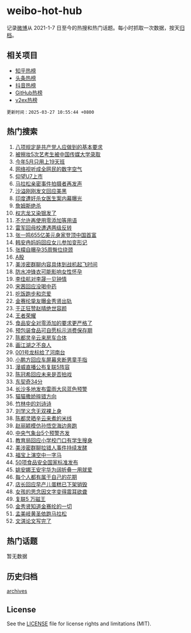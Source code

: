 # weibo-hot-hub

记录[微博](https://www.weibo.com)从 2021-1-7 日至今的热搜和热门话题。每小时抓取一次数据，按天[归档](archives)。

## 相关项目

- [知乎热榜](https://github.com/lonnyzhang423/zhihu-hot-hub)
- [头条热榜](https://github.com/lonnyzhang423/toutiao-hot-hub)
- [抖音热榜](https://github.com/lonnyzhang423/douyin-hot-hub)
- [GitHub热榜](https://github.com/lonnyzhang423/github-hot-hub)
- [v2ex热榜](https://github.com/lonnyzhang423/v2ex-hot-hub)


`更新时间：2025-03-27 10:55:44 +0800`

## 热门搜索

1. [八项规定是共产党人应做到的基本要求](https://m.weibo.cn/search?containerid=100103type%3D1%26t%3D10%26q%3D%23%E5%85%AB%E9%A1%B9%E8%A7%84%E5%AE%9A%E6%98%AF%E5%85%B1%E4%BA%A7%E5%85%9A%E4%BA%BA%E5%BA%94%E5%81%9A%E5%88%B0%E7%9A%84%E5%9F%BA%E6%9C%AC%E8%A6%81%E6%B1%82%23&stream_entry_id=51&isnewpage=1&extparam=seat%3D1%26q%3D%2523%25E5%2585%25AB%25E9%25A1%25B9%25E8%25A7%2584%25E5%25AE%259A%25E6%2598%25AF%25E5%2585%25B1%25E4%25BA%25A7%25E5%2585%259A%25E4%25BA%25BA%25E5%25BA%2594%25E5%2581%259A%25E5%2588%25B0%25E7%259A%2584%25E5%259F%25BA%25E6%259C%25AC%25E8%25A6%2581%25E6%25B1%2582%2523%26stream_entry_id%3D51%26c_type%3D51%26pos%3D0%26cate%3D10103%26filter_type%3Drealtimehot%26dgr%3D0%26display_time%3D1743044142%26pre_seqid%3D1743044142741085113213)
1. [被擦妆5次艺考生被中国传媒大学录取](https://m.weibo.cn/search?containerid=100103type%3D1%26t%3D10%26q%3D%23%E8%A2%AB%E6%93%A6%E5%A6%865%E6%AC%A1%E8%89%BA%E8%80%83%E7%94%9F%E8%A2%AB%E4%B8%AD%E5%9B%BD%E4%BC%A0%E5%AA%92%E5%A4%A7%E5%AD%A6%E5%BD%95%E5%8F%96%23&stream_entry_id=31&isnewpage=1&extparam=seat%3D1%26q%3D%2523%25E8%25A2%25AB%25E6%2593%25A6%25E5%25A6%25865%25E6%25AC%25A1%25E8%2589%25BA%25E8%2580%2583%25E7%2594%259F%25E8%25A2%25AB%25E4%25B8%25AD%25E5%259B%25BD%25E4%25BC%25A0%25E5%25AA%2592%25E5%25A4%25A7%25E5%25AD%25A6%25E5%25BD%2595%25E5%258F%2596%2523%26c_type%3D31%26dgr%3D0%26cate%3D5001%26band_rank%3D1%26stream_entry_id%3D31%26pos%3D0%26flag%3D1%26realpos%3D1%26lcate%3D5001%26filter_type%3Drealtimehot%26display_time%3D1743044142%26pre_seqid%3D1743044142741085113213)
1. [今年5月只用上19天班](https://m.weibo.cn/search?containerid=100103type%3D1%26t%3D10%26q%3D%23%E4%BB%8A%E5%B9%B45%E6%9C%88%E5%8F%AA%E7%94%A8%E4%B8%8A19%E5%A4%A9%E7%8F%AD%23&stream_entry_id=31&isnewpage=1&extparam=seat%3D1%26q%3D%2523%25E4%25BB%258A%25E5%25B9%25B45%25E6%259C%2588%25E5%258F%25AA%25E7%2594%25A8%25E4%25B8%258A19%25E5%25A4%25A9%25E7%258F%25AD%2523%26c_type%3D31%26dgr%3D0%26cate%3D5001%26band_rank%3D2%26stream_entry_id%3D31%26pos%3D1%26flag%3D1%26realpos%3D2%26lcate%3D5001%26filter_type%3Drealtimehot%26display_time%3D1743044142%26pre_seqid%3D1743044142741085113213)
1. [网络视听成全网民的数字空气](https://m.weibo.cn/search?containerid=100103type%3D1%26t%3D10%26q%3D%23%E7%BD%91%E7%BB%9C%E8%A7%86%E5%90%AC%E6%88%90%E5%85%A8%E7%BD%91%E6%B0%91%E7%9A%84%E6%95%B0%E5%AD%97%E7%A9%BA%E6%B0%94%23&stream_entry_id=31&isnewpage=1&extparam=seat%3D1%26q%3D%2523%25E7%25BD%2591%25E7%25BB%259C%25E8%25A7%2586%25E5%2590%25AC%25E6%2588%2590%25E5%2585%25A8%25E7%25BD%2591%25E6%25B0%2591%25E7%259A%2584%25E6%2595%25B0%25E5%25AD%2597%25E7%25A9%25BA%25E6%25B0%2594%2523%26c_type%3D31%26dgr%3D0%26cate%3D5001%26band_rank%3D3%26stream_entry_id%3D31%26pos%3D2%26flag%3D0%26realpos%3D3%26lcate%3D5001%26filter_type%3Drealtimehot%26display_time%3D1743044142%26pre_seqid%3D1743044142741085113213)
1. [仰望U7上市](https://m.weibo.cn/search?containerid=100103type%3D1%26t%3D10%26q%3D%23%E4%BB%B0%E6%9C%9BU7%E4%B8%8A%E5%B8%82%23&stream_entry_id=31&isnewpage=1&extparam=seat%3D1%26q%3D%2523%25E4%25BB%25B0%25E6%259C%259BU7%25E4%25B8%258A%25E5%25B8%2582%2523%26c_type%3D31%26adid%3D279697%26cate%3D5001%26band_rank%3D4%26topic_ad%3D1%26stream_entry_id%3D31%26is_ad_pos%3D1%26pos%3D3%26lcate%3D5001%26filter_type%3Drealtimehot%26dgr%3D0%26display_time%3D1743044142%26pre_seqid%3D1743044142741085113213)
1. [马拉松亲密事件拍摄者再发声](https://m.weibo.cn/search?containerid=100103type%3D1%26t%3D10%26q%3D%23%E9%A9%AC%E6%8B%89%E6%9D%BE%E4%BA%B2%E5%AF%86%E4%BA%8B%E4%BB%B6%E6%8B%8D%E6%91%84%E8%80%85%E5%86%8D%E5%8F%91%E5%A3%B0%23&stream_entry_id=31&isnewpage=1&extparam=seat%3D1%26q%3D%2523%25E9%25A9%25AC%25E6%258B%2589%25E6%259D%25BE%25E4%25BA%25B2%25E5%25AF%2586%25E4%25BA%258B%25E4%25BB%25B6%25E6%258B%258D%25E6%2591%2584%25E8%2580%2585%25E5%2586%258D%25E5%258F%2591%25E5%25A3%25B0%2523%26c_type%3D31%26dgr%3D0%26cate%3D5001%26band_rank%3D4%26stream_entry_id%3D31%26pos%3D4%26flag%3D2%26realpos%3D4%26lcate%3D5001%26filter_type%3Drealtimehot%26display_time%3D1743044142%26pre_seqid%3D1743044142741085113213)
1. [沙溢刚刚发文回应美黑](https://m.weibo.cn/search?containerid=100103type%3D1%26t%3D10%26q%3D%23%E6%B2%99%E6%BA%A2%E5%88%9A%E5%88%9A%E5%8F%91%E6%96%87%E5%9B%9E%E5%BA%94%E7%BE%8E%E9%BB%91%23&stream_entry_id=31&isnewpage=1&extparam=seat%3D1%26q%3D%2523%25E6%25B2%2599%25E6%25BA%25A2%25E5%2588%259A%25E5%2588%259A%25E5%258F%2591%25E6%2596%2587%25E5%259B%259E%25E5%25BA%2594%25E7%25BE%258E%25E9%25BB%2591%2523%26c_type%3D31%26dgr%3D0%26cate%3D5001%26band_rank%3D5%26stream_entry_id%3D31%26pos%3D5%26flag%3D1%26realpos%3D5%26lcate%3D5001%26filter_type%3Drealtimehot%26display_time%3D1743044142%26pre_seqid%3D1743044142741085113213)
1. [印度遭奸杀女医生案内幕曝光](https://m.weibo.cn/search?containerid=100103type%3D1%26t%3D10%26q%3D%23%E5%8D%B0%E5%BA%A6%E9%81%AD%E5%A5%B8%E6%9D%80%E5%A5%B3%E5%8C%BB%E7%94%9F%E6%A1%88%E5%86%85%E5%B9%95%E6%9B%9D%E5%85%89%23&stream_entry_id=31&isnewpage=1&extparam=seat%3D1%26q%3D%2523%25E5%258D%25B0%25E5%25BA%25A6%25E9%2581%25AD%25E5%25A5%25B8%25E6%259D%2580%25E5%25A5%25B3%25E5%258C%25BB%25E7%2594%259F%25E6%25A1%2588%25E5%2586%2585%25E5%25B9%2595%25E6%259B%259D%25E5%2585%2589%2523%26c_type%3D31%26dgr%3D0%26cate%3D5001%26band_rank%3D6%26stream_entry_id%3D31%26pos%3D6%26flag%3D2%26realpos%3D6%26lcate%3D5001%26filter_type%3Drealtimehot%26display_time%3D1743044142%26pre_seqid%3D1743044142741085113213)
1. [詹姆斯绝杀](https://m.weibo.cn/search?containerid=100103type%3D1%26t%3D10%26q%3D%E8%A9%B9%E5%A7%86%E6%96%AF%E7%BB%9D%E6%9D%80&stream_entry_id=31&isnewpage=1&extparam=seat%3D1%26q%3D%25E8%25A9%25B9%25E5%25A7%2586%25E6%2596%25AF%25E7%25BB%259D%25E6%259D%2580%26c_type%3D31%26dgr%3D0%26cate%3D5001%26band_rank%3D7%26stream_entry_id%3D31%26pos%3D7%26flag%3D1%26realpos%3D7%26lcate%3D5001%26filter_type%3Drealtimehot%26display_time%3D1743044142%26pre_seqid%3D1743044142741085113213)
1. [权志龙又染银发了](https://m.weibo.cn/search?containerid=100103type%3D1%26t%3D10%26q%3D%23%E6%9D%83%E5%BF%97%E9%BE%99%E5%8F%88%E6%9F%93%E9%93%B6%E5%8F%91%E4%BA%86%23&stream_entry_id=31&isnewpage=1&extparam=seat%3D1%26q%3D%2523%25E6%259D%2583%25E5%25BF%2597%25E9%25BE%2599%25E5%258F%2588%25E6%259F%2593%25E9%2593%25B6%25E5%258F%2591%25E4%25BA%2586%2523%26c_type%3D31%26dgr%3D0%26cate%3D5001%26band_rank%3D8%26stream_entry_id%3D31%26pos%3D8%26flag%3D1%26realpos%3D8%26lcate%3D5001%26filter_type%3Drealtimehot%26display_time%3D1743044142%26pre_seqid%3D1743044142741085113213)
1. [不允许再使用零添加等用语](https://m.weibo.cn/search?containerid=100103type%3D1%26t%3D10%26q%3D%23%E4%B8%8D%E5%85%81%E8%AE%B8%E5%86%8D%E4%BD%BF%E7%94%A8%E9%9B%B6%E6%B7%BB%E5%8A%A0%E7%AD%89%E7%94%A8%E8%AF%AD%23&stream_entry_id=31&isnewpage=1&extparam=seat%3D1%26q%3D%2523%25E4%25B8%258D%25E5%2585%2581%25E8%25AE%25B8%25E5%2586%258D%25E4%25BD%25BF%25E7%2594%25A8%25E9%259B%25B6%25E6%25B7%25BB%25E5%258A%25A0%25E7%25AD%2589%25E7%2594%25A8%25E8%25AF%25AD%2523%26c_type%3D31%26dgr%3D0%26cate%3D5001%26band_rank%3D9%26stream_entry_id%3D31%26pos%3D9%26flag%3D1%26realpos%3D9%26lcate%3D5001%26filter_type%3Drealtimehot%26display_time%3D1743044142%26pre_seqid%3D1743044142741085113213)
1. [雷军回母校遭遇两级反转](https://m.weibo.cn/search?containerid=100103type%3D1%26t%3D10%26q%3D%23%E9%9B%B7%E5%86%9B%E5%9B%9E%E6%AF%8D%E6%A0%A1%E9%81%AD%E9%81%87%E4%B8%A4%E7%BA%A7%E5%8F%8D%E8%BD%AC%23&stream_entry_id=31&isnewpage=1&extparam=seat%3D1%26q%3D%2523%25E9%259B%25B7%25E5%2586%259B%25E5%259B%259E%25E6%25AF%258D%25E6%25A0%25A1%25E9%2581%25AD%25E9%2581%2587%25E4%25B8%25A4%25E7%25BA%25A7%25E5%258F%258D%25E8%25BD%25AC%2523%26c_type%3D31%26dgr%3D0%26cate%3D5001%26band_rank%3D10%26stream_entry_id%3D31%26pos%3D10%26flag%3D0%26realpos%3D10%26lcate%3D5001%26filter_type%3Drealtimehot%26display_time%3D1743044142%26pre_seqid%3D1743044142741085113213)
1. [张一鸣655亿美元身家登顶中国首富](https://m.weibo.cn/search?containerid=100103type%3D1%26t%3D10%26q%3D%23%E5%BC%A0%E4%B8%80%E9%B8%A3655%E4%BA%BF%E7%BE%8E%E5%85%83%E8%BA%AB%E5%AE%B6%E7%99%BB%E9%A1%B6%E4%B8%AD%E5%9B%BD%E9%A6%96%E5%AF%8C%23&stream_entry_id=31&isnewpage=1&extparam=seat%3D1%26q%3D%2523%25E5%25BC%25A0%25E4%25B8%2580%25E9%25B8%25A3655%25E4%25BA%25BF%25E7%25BE%258E%25E5%2585%2583%25E8%25BA%25AB%25E5%25AE%25B6%25E7%2599%25BB%25E9%25A1%25B6%25E4%25B8%25AD%25E5%259B%25BD%25E9%25A6%2596%25E5%25AF%258C%2523%26c_type%3D31%26dgr%3D0%26cate%3D5001%26band_rank%3D11%26stream_entry_id%3D31%26pos%3D11%26flag%3D1%26realpos%3D11%26lcate%3D5001%26filter_type%3Drealtimehot%26display_time%3D1743044142%26pre_seqid%3D1743044142741085113213)
1. [韩安冉妈妈回应女儿参加变形记](https://m.weibo.cn/search?containerid=100103type%3D1%26t%3D10%26q%3D%23%E9%9F%A9%E5%AE%89%E5%86%89%E5%A6%88%E5%A6%88%E5%9B%9E%E5%BA%94%E5%A5%B3%E5%84%BF%E5%8F%82%E5%8A%A0%E5%8F%98%E5%BD%A2%E8%AE%B0%23&stream_entry_id=31&isnewpage=1&extparam=seat%3D1%26q%3D%2523%25E9%259F%25A9%25E5%25AE%2589%25E5%2586%2589%25E5%25A6%2588%25E5%25A6%2588%25E5%259B%259E%25E5%25BA%2594%25E5%25A5%25B3%25E5%2584%25BF%25E5%258F%2582%25E5%258A%25A0%25E5%258F%2598%25E5%25BD%25A2%25E8%25AE%25B0%2523%26c_type%3D31%26dgr%3D0%26cate%3D5001%26band_rank%3D12%26stream_entry_id%3D31%26pos%3D12%26flag%3D1%26realpos%3D12%26lcate%3D5001%26filter_type%3Drealtimehot%26display_time%3D1743044142%26pre_seqid%3D1743044142741085113213)
1. [张檬自曝孕35周臀位绕颈](https://m.weibo.cn/search?containerid=100103type%3D1%26t%3D10%26q%3D%23%E5%BC%A0%E6%AA%AC%E8%87%AA%E6%9B%9D%E5%AD%9535%E5%91%A8%E8%87%80%E4%BD%8D%E7%BB%95%E9%A2%88%23&stream_entry_id=31&isnewpage=1&extparam=seat%3D1%26q%3D%2523%25E5%25BC%25A0%25E6%25AA%25AC%25E8%2587%25AA%25E6%259B%259D%25E5%25AD%259535%25E5%2591%25A8%25E8%2587%2580%25E4%25BD%258D%25E7%25BB%2595%25E9%25A2%2588%2523%26c_type%3D31%26dgr%3D0%26cate%3D5001%26band_rank%3D13%26stream_entry_id%3D31%26pos%3D13%26flag%3D2%26realpos%3D13%26lcate%3D5001%26filter_type%3Drealtimehot%26display_time%3D1743044142%26pre_seqid%3D1743044142741085113213)
1. [A股](https://m.weibo.cn/search?containerid=100103type%3D1%26t%3D10%26q%3DA%E8%82%A1&stream_entry_id=31&isnewpage=1&extparam=seat%3D1%26q%3DA%25E8%2582%25A1%26c_type%3D31%26dgr%3D0%26cate%3D5001%26band_rank%3D14%26stream_entry_id%3D31%26pos%3D14%26flag%3D1%26realpos%3D14%26lcate%3D5001%26filter_type%3Drealtimehot%26display_time%3D1743044142%26pre_seqid%3D1743044142741085113213)
1. [美涉密群聊内容具体到战机起飞时间](https://m.weibo.cn/search?containerid=100103type%3D1%26t%3D10%26q%3D%23%E7%BE%8E%E6%B6%89%E5%AF%86%E7%BE%A4%E8%81%8A%E5%86%85%E5%AE%B9%E5%85%B7%E4%BD%93%E5%88%B0%E6%88%98%E6%9C%BA%E8%B5%B7%E9%A3%9E%E6%97%B6%E9%97%B4%23&stream_entry_id=31&isnewpage=1&extparam=seat%3D1%26q%3D%2523%25E7%25BE%258E%25E6%25B6%2589%25E5%25AF%2586%25E7%25BE%25A4%25E8%2581%258A%25E5%2586%2585%25E5%25AE%25B9%25E5%2585%25B7%25E4%25BD%2593%25E5%2588%25B0%25E6%2588%2598%25E6%259C%25BA%25E8%25B5%25B7%25E9%25A3%259E%25E6%2597%25B6%25E9%2597%25B4%2523%26c_type%3D31%26dgr%3D0%26cate%3D5001%26band_rank%3D15%26stream_entry_id%3D31%26pos%3D15%26flag%3D1%26realpos%3D15%26lcate%3D5001%26filter_type%3Drealtimehot%26display_time%3D1743044142%26pre_seqid%3D1743044142741085113213)
1. [防水冲锋衣可能影响女性怀孕](https://m.weibo.cn/search?containerid=100103type%3D1%26t%3D10%26q%3D%23%E9%98%B2%E6%B0%B4%E5%86%B2%E9%94%8B%E8%A1%A3%E5%8F%AF%E8%83%BD%E5%BD%B1%E5%93%8D%E5%A5%B3%E6%80%A7%E6%80%80%E5%AD%95%23&stream_entry_id=31&isnewpage=1&extparam=seat%3D1%26q%3D%2523%25E9%2598%25B2%25E6%25B0%25B4%25E5%2586%25B2%25E9%2594%258B%25E8%25A1%25A3%25E5%258F%25AF%25E8%2583%25BD%25E5%25BD%25B1%25E5%2593%258D%25E5%25A5%25B3%25E6%2580%25A7%25E6%2580%2580%25E5%25AD%2595%2523%26c_type%3D31%26dgr%3D0%26cate%3D5001%26band_rank%3D16%26stream_entry_id%3D31%26pos%3D16%26flag%3D0%26realpos%3D16%26lcate%3D5001%26filter_type%3Drealtimehot%26display_time%3D1743044142%26pre_seqid%3D1743044142741085113213)
1. [李佳航对李晟一见钟情](https://m.weibo.cn/search?containerid=100103type%3D1%26t%3D10%26q%3D%23%E6%9D%8E%E4%BD%B3%E8%88%AA%E5%AF%B9%E6%9D%8E%E6%99%9F%E4%B8%80%E8%A7%81%E9%92%9F%E6%83%85%23&stream_entry_id=31&isnewpage=1&extparam=seat%3D1%26q%3D%2523%25E6%259D%258E%25E4%25BD%25B3%25E8%2588%25AA%25E5%25AF%25B9%25E6%259D%258E%25E6%2599%259F%25E4%25B8%2580%25E8%25A7%2581%25E9%2592%259F%25E6%2583%2585%2523%26c_type%3D31%26dgr%3D0%26cate%3D5001%26band_rank%3D17%26stream_entry_id%3D31%26pos%3D17%26flag%3D1%26realpos%3D17%26lcate%3D5001%26filter_type%3Drealtimehot%26display_time%3D1743044142%26pre_seqid%3D1743044142741085113213)
1. [宋茜回应没喝中药](https://m.weibo.cn/search?containerid=100103type%3D1%26t%3D10%26q%3D%23%E5%AE%8B%E8%8C%9C%E5%9B%9E%E5%BA%94%E6%B2%A1%E5%96%9D%E4%B8%AD%E8%8D%AF%23&stream_entry_id=31&isnewpage=1&extparam=seat%3D1%26q%3D%2523%25E5%25AE%258B%25E8%258C%259C%25E5%259B%259E%25E5%25BA%2594%25E6%25B2%25A1%25E5%2596%259D%25E4%25B8%25AD%25E8%258D%25AF%2523%26c_type%3D31%26dgr%3D0%26cate%3D5001%26band_rank%3D18%26stream_entry_id%3D31%26pos%3D18%26flag%3D1%26realpos%3D18%26lcate%3D5001%26filter_type%3Drealtimehot%26display_time%3D1743044142%26pre_seqid%3D1743044142741085113213)
1. [吃饭跑步和恋爱](https://m.weibo.cn/search?containerid=100103type%3D1%26t%3D10%26q%3D%E5%90%83%E9%A5%AD%E8%B7%91%E6%AD%A5%E5%92%8C%E6%81%8B%E7%88%B1&stream_entry_id=31&isnewpage=1&extparam=seat%3D1%26q%3D%25E5%2590%2583%25E9%25A5%25AD%25E8%25B7%2591%25E6%25AD%25A5%25E5%2592%258C%25E6%2581%258B%25E7%2588%25B1%26c_type%3D31%26dgr%3D0%26cate%3D5001%26band_rank%3D19%26stream_entry_id%3D31%26pos%3D19%26flag%3D1%26realpos%3D19%26lcate%3D5001%26filter_type%3Drealtimehot%26display_time%3D1743044142%26pre_seqid%3D1743044142741085113213)
1. [金赛纶挚友曝金秀贤出轨](https://m.weibo.cn/search?containerid=100103type%3D1%26t%3D10%26q%3D%23%E9%87%91%E8%B5%9B%E7%BA%B6%E6%8C%9A%E5%8F%8B%E6%9B%9D%E9%87%91%E7%A7%80%E8%B4%A4%E5%87%BA%E8%BD%A8%23&stream_entry_id=31&isnewpage=1&extparam=seat%3D1%26q%3D%2523%25E9%2587%2591%25E8%25B5%259B%25E7%25BA%25B6%25E6%258C%259A%25E5%258F%258B%25E6%259B%259D%25E9%2587%2591%25E7%25A7%2580%25E8%25B4%25A4%25E5%2587%25BA%25E8%25BD%25A8%2523%26c_type%3D31%26dgr%3D0%26cate%3D5001%26band_rank%3D20%26stream_entry_id%3D31%26pos%3D20%26flag%3D2%26realpos%3D20%26lcate%3D5001%26filter_type%3Drealtimehot%26display_time%3D1743044142%26pre_seqid%3D1743044142741085113213)
1. [于正狂赞赵晴绝世容颜](https://m.weibo.cn/search?containerid=100103type%3D1%26t%3D10%26q%3D%23%E4%BA%8E%E6%AD%A3%E7%8B%82%E8%B5%9E%E8%B5%B5%E6%99%B4%E7%BB%9D%E4%B8%96%E5%AE%B9%E9%A2%9C%23&stream_entry_id=31&isnewpage=1&extparam=seat%3D1%26q%3D%2523%25E4%25BA%258E%25E6%25AD%25A3%25E7%258B%2582%25E8%25B5%259E%25E8%25B5%25B5%25E6%2599%25B4%25E7%25BB%259D%25E4%25B8%2596%25E5%25AE%25B9%25E9%25A2%259C%2523%26c_type%3D31%26dgr%3D0%26cate%3D5001%26band_rank%3D21%26stream_entry_id%3D31%26pos%3D21%26flag%3D0%26realpos%3D21%26lcate%3D5001%26filter_type%3Drealtimehot%26display_time%3D1743044142%26pre_seqid%3D1743044142741085113213)
1. [王者荣耀](https://m.weibo.cn/search?containerid=100103type%3D1%26t%3D10%26q%3D%E7%8E%8B%E8%80%85%E8%8D%A3%E8%80%80&stream_entry_id=31&isnewpage=1&extparam=seat%3D1%26q%3D%25E7%258E%258B%25E8%2580%2585%25E8%258D%25A3%25E8%2580%2580%26c_type%3D31%26dgr%3D0%26cate%3D5001%26band_rank%3D22%26stream_entry_id%3D31%26pos%3D22%26flag%3D1%26realpos%3D22%26lcate%3D5001%26filter_type%3Drealtimehot%26display_time%3D1743044142%26pre_seqid%3D1743044142741085113213)
1. [食品安全对零添加的要求更严格了](https://m.weibo.cn/search?containerid=100103type%3D1%26t%3D10%26q%3D%23%E9%A3%9F%E5%93%81%E5%AE%89%E5%85%A8%E5%AF%B9%E9%9B%B6%E6%B7%BB%E5%8A%A0%E7%9A%84%E8%A6%81%E6%B1%82%E6%9B%B4%E4%B8%A5%E6%A0%BC%E4%BA%86%23&stream_entry_id=31&isnewpage=1&extparam=seat%3D1%26q%3D%2523%25E9%25A3%259F%25E5%2593%2581%25E5%25AE%2589%25E5%2585%25A8%25E5%25AF%25B9%25E9%259B%25B6%25E6%25B7%25BB%25E5%258A%25A0%25E7%259A%2584%25E8%25A6%2581%25E6%25B1%2582%25E6%259B%25B4%25E4%25B8%25A5%25E6%25A0%25BC%25E4%25BA%2586%2523%26c_type%3D31%26dgr%3D0%26cate%3D5001%26band_rank%3D23%26stream_entry_id%3D31%26pos%3D23%26flag%3D1%26realpos%3D23%26lcate%3D5001%26filter_type%3Drealtimehot%26display_time%3D1743044142%26pre_seqid%3D1743044142741085113213)
1. [预包装食品可自愿标示消费保存期](https://m.weibo.cn/search?containerid=100103type%3D1%26t%3D10%26q%3D%23%E9%A2%84%E5%8C%85%E8%A3%85%E9%A3%9F%E5%93%81%E5%8F%AF%E8%87%AA%E6%84%BF%E6%A0%87%E7%A4%BA%E6%B6%88%E8%B4%B9%E4%BF%9D%E5%AD%98%E6%9C%9F%23&stream_entry_id=31&isnewpage=1&extparam=seat%3D1%26q%3D%2523%25E9%25A2%2584%25E5%258C%2585%25E8%25A3%2585%25E9%25A3%259F%25E5%2593%2581%25E5%258F%25AF%25E8%2587%25AA%25E6%2584%25BF%25E6%25A0%2587%25E7%25A4%25BA%25E6%25B6%2588%25E8%25B4%25B9%25E4%25BF%259D%25E5%25AD%2598%25E6%259C%259F%2523%26c_type%3D31%26dgr%3D0%26cate%3D5001%26band_rank%3D24%26stream_entry_id%3D31%26pos%3D24%26flag%3D1%26realpos%3D24%26lcate%3D5001%26filter_type%3Drealtimehot%26display_time%3D1743044142%26pre_seqid%3D1743044142741085113213)
1. [陈都灵辛云来房车合体](https://m.weibo.cn/search?containerid=100103type%3D1%26t%3D10%26q%3D%23%E9%99%88%E9%83%BD%E7%81%B5%E8%BE%9B%E4%BA%91%E6%9D%A5%E6%88%BF%E8%BD%A6%E5%90%88%E4%BD%93%23&stream_entry_id=31&isnewpage=1&extparam=seat%3D1%26q%3D%2523%25E9%2599%2588%25E9%2583%25BD%25E7%2581%25B5%25E8%25BE%259B%25E4%25BA%2591%25E6%259D%25A5%25E6%2588%25BF%25E8%25BD%25A6%25E5%2590%2588%25E4%25BD%2593%2523%26c_type%3D31%26dgr%3D0%26cate%3D5001%26band_rank%3D25%26stream_entry_id%3D31%26pos%3D25%26flag%3D0%26realpos%3D25%26lcate%3D5001%26filter_type%3Drealtimehot%26display_time%3D1743044142%26pre_seqid%3D1743044142741085113213)
1. [画江湖之不良人](https://m.weibo.cn/search?containerid=100103type%3D1%26t%3D10%26q%3D%E7%94%BB%E6%B1%9F%E6%B9%96%E4%B9%8B%E4%B8%8D%E8%89%AF%E4%BA%BA&stream_entry_id=31&isnewpage=1&extparam=seat%3D1%26q%3D%25E7%2594%25BB%25E6%25B1%259F%25E6%25B9%2596%25E4%25B9%258B%25E4%25B8%258D%25E8%2589%25AF%25E4%25BA%25BA%26c_type%3D31%26dgr%3D0%26cate%3D5001%26band_rank%3D26%26stream_entry_id%3D31%26pos%3D26%26flag%3D0%26realpos%3D26%26lcate%3D5001%26filter_type%3Drealtimehot%26display_time%3D1743044142%26pre_seqid%3D1743044142741085113213)
1. [001号龙标给了河南台](https://m.weibo.cn/search?containerid=100103type%3D1%26t%3D10%26q%3D%23001%E5%8F%B7%E9%BE%99%E6%A0%87%E7%BB%99%E4%BA%86%E6%B2%B3%E5%8D%97%E5%8F%B0%23&stream_entry_id=31&isnewpage=1&extparam=seat%3D1%26q%3D%2523001%25E5%258F%25B7%25E9%25BE%2599%25E6%25A0%2587%25E7%25BB%2599%25E4%25BA%2586%25E6%25B2%25B3%25E5%258D%2597%25E5%258F%25B0%2523%26c_type%3D31%26dgr%3D0%26cate%3D5001%26band_rank%3D27%26stream_entry_id%3D31%26pos%3D27%26flag%3D0%26realpos%3D27%26lcate%3D5001%26filter_type%3Drealtimehot%26display_time%3D1743044142%26pre_seqid%3D1743044142741085113213)
1. [小鹏方回应车屏幕夹断男童手指](https://m.weibo.cn/search?containerid=100103type%3D1%26t%3D10%26q%3D%23%E5%B0%8F%E9%B9%8F%E6%96%B9%E5%9B%9E%E5%BA%94%E8%BD%A6%E5%B1%8F%E5%B9%95%E5%A4%B9%E6%96%AD%E7%94%B7%E7%AB%A5%E6%89%8B%E6%8C%87%23&stream_entry_id=31&isnewpage=1&extparam=seat%3D1%26q%3D%2523%25E5%25B0%258F%25E9%25B9%258F%25E6%2596%25B9%25E5%259B%259E%25E5%25BA%2594%25E8%25BD%25A6%25E5%25B1%258F%25E5%25B9%2595%25E5%25A4%25B9%25E6%2596%25AD%25E7%2594%25B7%25E7%25AB%25A5%25E6%2589%258B%25E6%258C%2587%2523%26c_type%3D31%26dgr%3D0%26cate%3D5001%26band_rank%3D28%26stream_entry_id%3D31%26pos%3D28%26flag%3D1%26realpos%3D28%26lcate%3D5001%26filter_type%3Drealtimehot%26display_time%3D1743044142%26pre_seqid%3D1743044142741085113213)
1. [漫威直播公布复联5阵容](https://m.weibo.cn/search?containerid=100103type%3D1%26t%3D10%26q%3D%23%E6%BC%AB%E5%A8%81%E7%9B%B4%E6%92%AD%E5%85%AC%E5%B8%83%E5%A4%8D%E8%81%945%E9%98%B5%E5%AE%B9%23&stream_entry_id=31&isnewpage=1&extparam=seat%3D1%26q%3D%2523%25E6%25BC%25AB%25E5%25A8%2581%25E7%259B%25B4%25E6%2592%25AD%25E5%2585%25AC%25E5%25B8%2583%25E5%25A4%258D%25E8%2581%25945%25E9%2598%25B5%25E5%25AE%25B9%2523%26c_type%3D31%26dgr%3D0%26cate%3D5001%26band_rank%3D29%26stream_entry_id%3D31%26pos%3D29%26flag%3D0%26realpos%3D29%26lcate%3D5001%26filter_type%3Drealtimehot%26display_time%3D1743044142%26pre_seqid%3D1743044142741085113213)
1. [陈冠希回应未来是否拍戏](https://m.weibo.cn/search?containerid=100103type%3D1%26t%3D10%26q%3D%23%E9%99%88%E5%86%A0%E5%B8%8C%E5%9B%9E%E5%BA%94%E6%9C%AA%E6%9D%A5%E6%98%AF%E5%90%A6%E6%8B%8D%E6%88%8F%23&stream_entry_id=31&isnewpage=1&extparam=seat%3D1%26q%3D%2523%25E9%2599%2588%25E5%2586%25A0%25E5%25B8%258C%25E5%259B%259E%25E5%25BA%2594%25E6%259C%25AA%25E6%259D%25A5%25E6%2598%25AF%25E5%2590%25A6%25E6%258B%258D%25E6%2588%258F%2523%26c_type%3D31%26dgr%3D0%26cate%3D5001%26band_rank%3D30%26stream_entry_id%3D31%26pos%3D30%26flag%3D1%26realpos%3D30%26lcate%3D5001%26filter_type%3Drealtimehot%26display_time%3D1743044142%26pre_seqid%3D1743044142741085113213)
1. [东契奇34分](https://m.weibo.cn/search?containerid=100103type%3D1%26t%3D10%26q%3D%23%E4%B8%9C%E5%A5%91%E5%A5%8734%E5%88%86%23&stream_entry_id=31&isnewpage=1&extparam=seat%3D1%26q%3D%2523%25E4%25B8%259C%25E5%25A5%2591%25E5%25A5%258734%25E5%2588%2586%2523%26c_type%3D31%26dgr%3D0%26cate%3D5001%26band_rank%3D31%26stream_entry_id%3D31%26pos%3D31%26flag%3D1%26realpos%3D31%26lcate%3D5001%26filter_type%3Drealtimehot%26display_time%3D1743044142%26pre_seqid%3D1743044142741085113213)
1. [长沙多地发布雷雨大风蓝色预警](https://m.weibo.cn/search?containerid=100103type%3D1%26t%3D10%26q%3D%23%E9%95%BF%E6%B2%99%E5%A4%9A%E5%9C%B0%E5%8F%91%E5%B8%83%E9%9B%B7%E9%9B%A8%E5%A4%A7%E9%A3%8E%E8%93%9D%E8%89%B2%E9%A2%84%E8%AD%A6%23&stream_entry_id=31&isnewpage=1&extparam=seat%3D1%26q%3D%2523%25E9%2595%25BF%25E6%25B2%2599%25E5%25A4%259A%25E5%259C%25B0%25E5%258F%2591%25E5%25B8%2583%25E9%259B%25B7%25E9%259B%25A8%25E5%25A4%25A7%25E9%25A3%258E%25E8%2593%259D%25E8%2589%25B2%25E9%25A2%2584%25E8%25AD%25A6%2523%26c_type%3D31%26dgr%3D0%26cate%3D5001%26band_rank%3D32%26stream_entry_id%3D31%26pos%3D32%26flag%3D1%26realpos%3D32%26lcate%3D5001%26filter_type%3Drealtimehot%26display_time%3D1743044142%26pre_seqid%3D1743044142741085113213)
1. [猫猫撒娇摔错方向](https://m.weibo.cn/search?containerid=100103type%3D1%26t%3D10%26q%3D%E7%8C%AB%E7%8C%AB%E6%92%92%E5%A8%87%E6%91%94%E9%94%99%E6%96%B9%E5%90%91&stream_entry_id=31&isnewpage=1&extparam=seat%3D1%26q%3D%25E7%258C%25AB%25E7%258C%25AB%25E6%2592%2592%25E5%25A8%2587%25E6%2591%2594%25E9%2594%2599%25E6%2596%25B9%25E5%2590%2591%26c_type%3D31%26dgr%3D0%26cate%3D5001%26band_rank%3D33%26stream_entry_id%3D31%26pos%3D33%26flag%3D1%26realpos%3D33%26lcate%3D5001%26filter_type%3Drealtimehot%26display_time%3D1743044142%26pre_seqid%3D1743044142741085113213)
1. [竹林中的刘诗诗](https://m.weibo.cn/search?containerid=100103type%3D1%26t%3D10%26q%3D%23%E7%AB%B9%E6%9E%97%E4%B8%AD%E7%9A%84%E5%88%98%E8%AF%97%E8%AF%97%23&stream_entry_id=31&isnewpage=1&extparam=seat%3D1%26q%3D%2523%25E7%25AB%25B9%25E6%259E%2597%25E4%25B8%25AD%25E7%259A%2584%25E5%2588%2598%25E8%25AF%2597%25E8%25AF%2597%2523%26c_type%3D31%26dgr%3D0%26cate%3D5001%26band_rank%3D34%26stream_entry_id%3D31%26pos%3D34%26flag%3D1%26realpos%3D34%26lcate%3D5001%26filter_type%3Drealtimehot%26display_time%3D1743044142%26pre_seqid%3D1743044142741085113213)
1. [刘学义念无双裸上身](https://m.weibo.cn/search?containerid=100103type%3D1%26t%3D10%26q%3D%23%E5%88%98%E5%AD%A6%E4%B9%89%E5%BF%B5%E6%97%A0%E5%8F%8C%E8%A3%B8%E4%B8%8A%E8%BA%AB%23&stream_entry_id=31&isnewpage=1&extparam=seat%3D1%26q%3D%2523%25E5%2588%2598%25E5%25AD%25A6%25E4%25B9%2589%25E5%25BF%25B5%25E6%2597%25A0%25E5%258F%258C%25E8%25A3%25B8%25E4%25B8%258A%25E8%25BA%25AB%2523%26c_type%3D31%26dgr%3D0%26cate%3D5001%26band_rank%3D35%26stream_entry_id%3D31%26pos%3D35%26flag%3D1%26realpos%3D35%26lcate%3D5001%26filter_type%3Drealtimehot%26display_time%3D1743044142%26pre_seqid%3D1743044142741085113213)
1. [陈都灵晒辛云来煮的米线](https://m.weibo.cn/search?containerid=100103type%3D1%26t%3D10%26q%3D%23%E9%99%88%E9%83%BD%E7%81%B5%E6%99%92%E8%BE%9B%E4%BA%91%E6%9D%A5%E7%85%AE%E7%9A%84%E7%B1%B3%E7%BA%BF%23&stream_entry_id=31&isnewpage=1&extparam=seat%3D1%26q%3D%2523%25E9%2599%2588%25E9%2583%25BD%25E7%2581%25B5%25E6%2599%2592%25E8%25BE%259B%25E4%25BA%2591%25E6%259D%25A5%25E7%2585%25AE%25E7%259A%2584%25E7%25B1%25B3%25E7%25BA%25BF%2523%26c_type%3D31%26dgr%3D0%26cate%3D5001%26band_rank%3D36%26stream_entry_id%3D31%26pos%3D36%26flag%3D0%26realpos%3D36%26lcate%3D5001%26filter_type%3Drealtimehot%26display_time%3D1743044142%26pre_seqid%3D1743044142741085113213)
1. [赵丽颖模仿孙悟空海边奔跑](https://m.weibo.cn/search?containerid=100103type%3D1%26t%3D10%26q%3D%23%E8%B5%B5%E4%B8%BD%E9%A2%96%E6%A8%A1%E4%BB%BF%E5%AD%99%E6%82%9F%E7%A9%BA%E6%B5%B7%E8%BE%B9%E5%A5%94%E8%B7%91%23&stream_entry_id=31&isnewpage=1&extparam=seat%3D1%26q%3D%2523%25E8%25B5%25B5%25E4%25B8%25BD%25E9%25A2%2596%25E6%25A8%25A1%25E4%25BB%25BF%25E5%25AD%2599%25E6%2582%259F%25E7%25A9%25BA%25E6%25B5%25B7%25E8%25BE%25B9%25E5%25A5%2594%25E8%25B7%2591%2523%26c_type%3D31%26dgr%3D0%26cate%3D5001%26band_rank%3D37%26stream_entry_id%3D31%26pos%3D37%26flag%3D0%26realpos%3D37%26lcate%3D5001%26filter_type%3Drealtimehot%26display_time%3D1743044142%26pre_seqid%3D1743044142741085113213)
1. [中央气象台5个预警齐发](https://m.weibo.cn/search?containerid=100103type%3D1%26t%3D10%26q%3D%23%E4%B8%AD%E5%A4%AE%E6%B0%94%E8%B1%A1%E5%8F%B05%E4%B8%AA%E9%A2%84%E8%AD%A6%E9%BD%90%E5%8F%91%23&stream_entry_id=31&isnewpage=1&extparam=seat%3D1%26q%3D%2523%25E4%25B8%25AD%25E5%25A4%25AE%25E6%25B0%2594%25E8%25B1%25A1%25E5%258F%25B05%25E4%25B8%25AA%25E9%25A2%2584%25E8%25AD%25A6%25E9%25BD%2590%25E5%258F%2591%2523%26c_type%3D31%26dgr%3D0%26cate%3D5001%26band_rank%3D38%26stream_entry_id%3D31%26pos%3D38%26flag%3D0%26realpos%3D38%26lcate%3D5001%26filter_type%3Drealtimehot%26display_time%3D1743044142%26pre_seqid%3D1743044142741085113213)
1. [教育局回应小学校门口有学生搜身](https://m.weibo.cn/search?containerid=100103type%3D1%26t%3D10%26q%3D%23%E6%95%99%E8%82%B2%E5%B1%80%E5%9B%9E%E5%BA%94%E5%B0%8F%E5%AD%A6%E6%A0%A1%E9%97%A8%E5%8F%A3%E6%9C%89%E5%AD%A6%E7%94%9F%E6%90%9C%E8%BA%AB%23&stream_entry_id=31&isnewpage=1&extparam=seat%3D1%26q%3D%2523%25E6%2595%2599%25E8%2582%25B2%25E5%25B1%2580%25E5%259B%259E%25E5%25BA%2594%25E5%25B0%258F%25E5%25AD%25A6%25E6%25A0%25A1%25E9%2597%25A8%25E5%258F%25A3%25E6%259C%2589%25E5%25AD%25A6%25E7%2594%259F%25E6%2590%259C%25E8%25BA%25AB%2523%26c_type%3D31%26dgr%3D0%26cate%3D5001%26band_rank%3D39%26stream_entry_id%3D31%26pos%3D39%26flag%3D1%26realpos%3D39%26lcate%3D5001%26filter_type%3Drealtimehot%26display_time%3D1743044142%26pre_seqid%3D1743044142741085113213)
1. [美涉密群聊拉错人事件持续发酵](https://m.weibo.cn/search?containerid=100103type%3D1%26t%3D10%26q%3D%23%E7%BE%8E%E6%B6%89%E5%AF%86%E7%BE%A4%E8%81%8A%E6%8B%89%E9%94%99%E4%BA%BA%E4%BA%8B%E4%BB%B6%E6%8C%81%E7%BB%AD%E5%8F%91%E9%85%B5%23&stream_entry_id=31&isnewpage=1&extparam=seat%3D1%26q%3D%2523%25E7%25BE%258E%25E6%25B6%2589%25E5%25AF%2586%25E7%25BE%25A4%25E8%2581%258A%25E6%258B%2589%25E9%2594%2599%25E4%25BA%25BA%25E4%25BA%258B%25E4%25BB%25B6%25E6%258C%2581%25E7%25BB%25AD%25E5%258F%2591%25E9%2585%25B5%2523%26c_type%3D31%26dgr%3D0%26cate%3D5001%26band_rank%3D40%26stream_entry_id%3D31%26pos%3D40%26flag%3D0%26realpos%3D40%26lcate%3D5001%26filter_type%3Drealtimehot%26display_time%3D1743044142%26pre_seqid%3D1743044142741085113213)
1. [福宝上演空中一字马](https://m.weibo.cn/search?containerid=100103type%3D1%26t%3D10%26q%3D%23%E7%A6%8F%E5%AE%9D%E4%B8%8A%E6%BC%94%E7%A9%BA%E4%B8%AD%E4%B8%80%E5%AD%97%E9%A9%AC%23&stream_entry_id=31&isnewpage=1&extparam=seat%3D1%26q%3D%2523%25E7%25A6%258F%25E5%25AE%259D%25E4%25B8%258A%25E6%25BC%2594%25E7%25A9%25BA%25E4%25B8%25AD%25E4%25B8%2580%25E5%25AD%2597%25E9%25A9%25AC%2523%26c_type%3D31%26dgr%3D0%26cate%3D5001%26band_rank%3D41%26stream_entry_id%3D31%26pos%3D41%26flag%3D0%26realpos%3D41%26lcate%3D5001%26filter_type%3Drealtimehot%26display_time%3D1743044142%26pre_seqid%3D1743044142741085113213)
1. [50项食品安全国家标准发布](https://m.weibo.cn/search?containerid=100103type%3D1%26t%3D10%26q%3D%2350%E9%A1%B9%E9%A3%9F%E5%93%81%E5%AE%89%E5%85%A8%E5%9B%BD%E5%AE%B6%E6%A0%87%E5%87%86%E5%8F%91%E5%B8%83%23&stream_entry_id=31&isnewpage=1&extparam=seat%3D1%26q%3D%252350%25E9%25A1%25B9%25E9%25A3%259F%25E5%2593%2581%25E5%25AE%2589%25E5%2585%25A8%25E5%259B%25BD%25E5%25AE%25B6%25E6%25A0%2587%25E5%2587%2586%25E5%258F%2591%25E5%25B8%2583%2523%26c_type%3D31%26dgr%3D0%26cate%3D5001%26band_rank%3D42%26stream_entry_id%3D31%26pos%3D42%26flag%3D1%26realpos%3D42%26lcate%3D5001%26filter_type%3Drealtimehot%26display_time%3D1743044142%26pre_seqid%3D1743044142741085113213)
1. [姚安娜王安宇华为阔折叠一用就爱](https://m.weibo.cn/search?containerid=100103type%3D1%26t%3D10%26q%3D%23%E5%A7%9A%E5%AE%89%E5%A8%9C%E7%8E%8B%E5%AE%89%E5%AE%87%E5%8D%8E%E4%B8%BA%E9%98%94%E6%8A%98%E5%8F%A0%E4%B8%80%E7%94%A8%E5%B0%B1%E7%88%B1%23&stream_entry_id=31&isnewpage=1&extparam=seat%3D1%26q%3D%2523%25E5%25A7%259A%25E5%25AE%2589%25E5%25A8%259C%25E7%258E%258B%25E5%25AE%2589%25E5%25AE%2587%25E5%258D%258E%25E4%25B8%25BA%25E9%2598%2594%25E6%258A%2598%25E5%258F%25A0%25E4%25B8%2580%25E7%2594%25A8%25E5%25B0%25B1%25E7%2588%25B1%2523%26c_type%3D31%26adid%3D280557%26cate%3D5001%26band_rank%3D43%26stream_entry_id%3D31%26flag%3D1%26pos%3D43%26lcate%3D5001%26realpos%3D43%26dgr%3D0%26filter_type%3Drealtimehot%26display_time%3D1743044142%26pre_seqid%3D1743044142741085113213)
1. [每个人都有属于自己的花期](https://m.weibo.cn/search?containerid=100103type%3D1%26t%3D10%26q%3D%23%E6%AF%8F%E4%B8%AA%E4%BA%BA%E9%83%BD%E6%9C%89%E5%B1%9E%E4%BA%8E%E8%87%AA%E5%B7%B1%E7%9A%84%E8%8A%B1%E6%9C%9F%23&stream_entry_id=31&isnewpage=1&extparam=seat%3D1%26q%3D%2523%25E6%25AF%258F%25E4%25B8%25AA%25E4%25BA%25BA%25E9%2583%25BD%25E6%259C%2589%25E5%25B1%259E%25E4%25BA%258E%25E8%2587%25AA%25E5%25B7%25B1%25E7%259A%2584%25E8%258A%25B1%25E6%259C%259F%2523%26c_type%3D31%26dgr%3D0%26cate%3D5001%26band_rank%3D44%26stream_entry_id%3D31%26pos%3D44%26flag%3D0%26realpos%3D44%26lcate%3D5001%26filter_type%3Drealtimehot%26display_time%3D1743044142%26pre_seqid%3D1743044142741085113213)
1. [店长回应早产儿蛋糕已下架销毁](https://m.weibo.cn/search?containerid=100103type%3D1%26t%3D10%26q%3D%23%E5%BA%97%E9%95%BF%E5%9B%9E%E5%BA%94%E6%97%A9%E4%BA%A7%E5%84%BF%E8%9B%8B%E7%B3%95%E5%B7%B2%E4%B8%8B%E6%9E%B6%E9%94%80%E6%AF%81%23&stream_entry_id=31&isnewpage=1&extparam=seat%3D1%26q%3D%2523%25E5%25BA%2597%25E9%2595%25BF%25E5%259B%259E%25E5%25BA%2594%25E6%2597%25A9%25E4%25BA%25A7%25E5%2584%25BF%25E8%259B%258B%25E7%25B3%2595%25E5%25B7%25B2%25E4%25B8%258B%25E6%259E%25B6%25E9%2594%2580%25E6%25AF%2581%2523%26c_type%3D31%26dgr%3D0%26cate%3D5001%26band_rank%3D45%26stream_entry_id%3D31%26pos%3D45%26flag%3D0%26realpos%3D45%26lcate%3D5001%26filter_type%3Drealtimehot%26display_time%3D1743044142%26pre_seqid%3D1743044142741085113213)
1. [女孩的思念因文字变得震耳欲聋](https://m.weibo.cn/search?containerid=100103type%3D1%26t%3D10%26q%3D%23%E5%A5%B3%E5%AD%A9%E7%9A%84%E6%80%9D%E5%BF%B5%E5%9B%A0%E6%96%87%E5%AD%97%E5%8F%98%E5%BE%97%E9%9C%87%E8%80%B3%E6%AC%B2%E8%81%8B%23&stream_entry_id=31&isnewpage=1&extparam=seat%3D1%26q%3D%2523%25E5%25A5%25B3%25E5%25AD%25A9%25E7%259A%2584%25E6%2580%259D%25E5%25BF%25B5%25E5%259B%25A0%25E6%2596%2587%25E5%25AD%2597%25E5%258F%2598%25E5%25BE%2597%25E9%259C%2587%25E8%2580%25B3%25E6%25AC%25B2%25E8%2581%258B%2523%26c_type%3D31%26dgr%3D0%26cate%3D5001%26band_rank%3D46%26stream_entry_id%3D31%26pos%3D46%26flag%3D1%26realpos%3D46%26lcate%3D5001%26filter_type%3Drealtimehot%26display_time%3D1743044142%26pre_seqid%3D1743044142741085113213)
1. [复联5 万磁王](https://m.weibo.cn/search?containerid=100103type%3D1%26t%3D10%26q%3D%E5%A4%8D%E8%81%945+%E4%B8%87%E7%A3%81%E7%8E%8B&stream_entry_id=31&isnewpage=1&extparam=seat%3D1%26q%3D%25E5%25A4%258D%25E8%2581%25945%2520%25E4%25B8%2587%25E7%25A3%2581%25E7%258E%258B%26c_type%3D31%26dgr%3D0%26cate%3D5001%26band_rank%3D47%26stream_entry_id%3D31%26pos%3D47%26flag%3D1%26realpos%3D47%26lcate%3D5001%26filter_type%3Drealtimehot%26display_time%3D1743044142%26pre_seqid%3D1743044142741085113213)
1. [金秀贤知道金赛纶的一切](https://m.weibo.cn/search?containerid=100103type%3D1%26t%3D10%26q%3D%23%E9%87%91%E7%A7%80%E8%B4%A4%E7%9F%A5%E9%81%93%E9%87%91%E8%B5%9B%E7%BA%B6%E7%9A%84%E4%B8%80%E5%88%87%23&stream_entry_id=31&isnewpage=1&extparam=seat%3D1%26q%3D%2523%25E9%2587%2591%25E7%25A7%2580%25E8%25B4%25A4%25E7%259F%25A5%25E9%2581%2593%25E9%2587%2591%25E8%25B5%259B%25E7%25BA%25B6%25E7%259A%2584%25E4%25B8%2580%25E5%2588%2587%2523%26c_type%3D31%26dgr%3D0%26cate%3D5001%26band_rank%3D48%26stream_entry_id%3D31%26pos%3D48%26flag%3D0%26realpos%3D48%26lcate%3D5001%26filter_type%3Drealtimehot%26display_time%3D1743044142%26pre_seqid%3D1743044142741085113213)
1. [孟美岐黄圣依跑马拉松](https://m.weibo.cn/search?containerid=100103type%3D1%26t%3D10%26q%3D%23%E5%AD%9F%E7%BE%8E%E5%B2%90%E9%BB%84%E5%9C%A3%E4%BE%9D%E8%B7%91%E9%A9%AC%E6%8B%89%E6%9D%BE%23&stream_entry_id=31&isnewpage=1&extparam=seat%3D1%26q%3D%2523%25E5%25AD%259F%25E7%25BE%258E%25E5%25B2%2590%25E9%25BB%2584%25E5%259C%25A3%25E4%25BE%259D%25E8%25B7%2591%25E9%25A9%25AC%25E6%258B%2589%25E6%259D%25BE%2523%26c_type%3D31%26dgr%3D0%26cate%3D5001%26band_rank%3D49%26stream_entry_id%3D31%26pos%3D49%26flag%3D1%26realpos%3D49%26lcate%3D5001%26filter_type%3Drealtimehot%26display_time%3D1743044142%26pre_seqid%3D1743044142741085113213)
1. [文淇论文写完了](https://m.weibo.cn/search?containerid=100103type%3D1%26t%3D10%26q%3D%23%E6%96%87%E6%B7%87%E8%AE%BA%E6%96%87%E5%86%99%E5%AE%8C%E4%BA%86%23&stream_entry_id=31&isnewpage=1&extparam=seat%3D1%26q%3D%2523%25E6%2596%2587%25E6%25B7%2587%25E8%25AE%25BA%25E6%2596%2587%25E5%2586%2599%25E5%25AE%258C%25E4%25BA%2586%2523%26c_type%3D31%26dgr%3D0%26cate%3D5001%26band_rank%3D50%26stream_entry_id%3D31%26pos%3D50%26flag%3D1%26realpos%3D50%26lcate%3D5001%26filter_type%3Drealtimehot%26display_time%3D1743044142%26pre_seqid%3D1743044142741085113213)

## 热门话题

暂无数据

## 历史归档

[archives](archives)

## License

See the [LICENSE](LICENSE) file for license rights and limitations (MIT).
